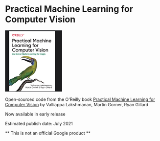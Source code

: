 # Practical Machine Learning for Computer Vision

<a href="https://learning.oreilly.com/library/view/practical-machine-learning/9781098102357/"><img src="bookcover.png" height="200" /></a>

Open-sourced code from the O'Reilly book
<a href="https://learning.oreilly.com/library/view/practical-machine-learning/9781098102357/">Practical Machine Learning for Computer Vision</a>
by Valliappa Lakshmanan, Martin Gorner, Ryan Gillard

Now available in early release

Estimated publish date: July 2021

** This is not an official Google product **
